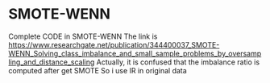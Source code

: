# SMOTE-WENN
Complete CODE in SMOTE-WENN
The link is https://www.researchgate.net/publication/344400037_SMOTE-WENN_Solving_class_imbalance_and_small_sample_problems_by_oversampling_and_distance_scaling
Actually, it is confused that the imbalance ratio is computed after get SMOTE
So i use IR in original data
